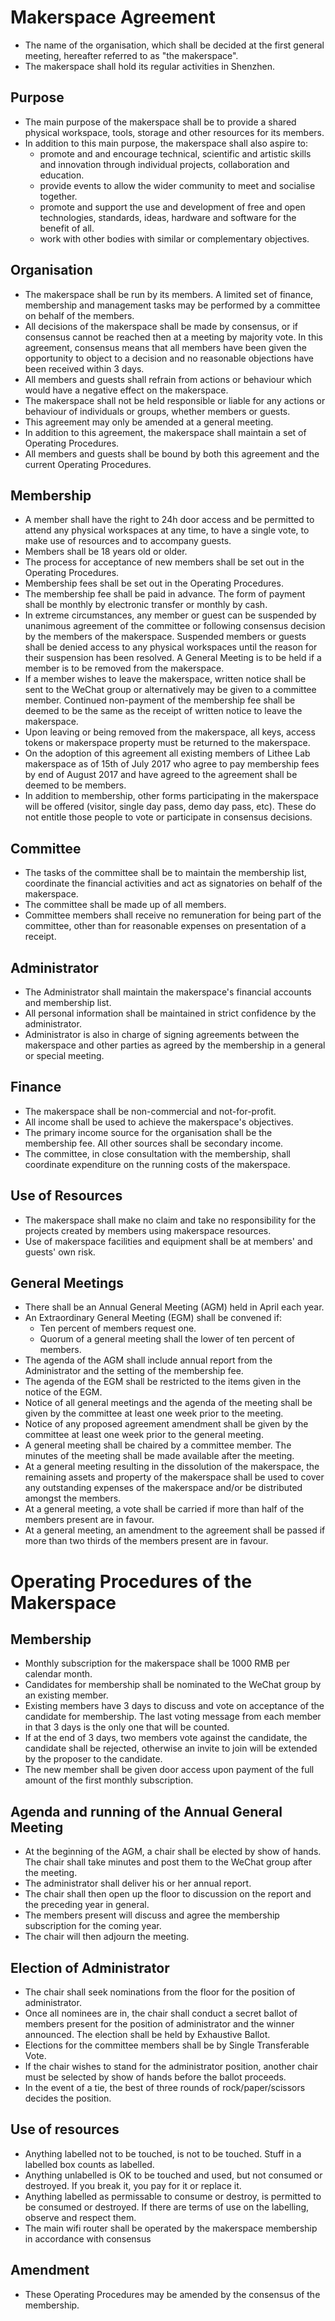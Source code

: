 Makerspace Agreement
====================

- The name of the organisation, which shall be decided at the first general meeting, hereafter referred to as "the makerspace".
- The makerspace shall hold its regular activities in Shenzhen.

Purpose
-------
- The main purpose of the makerspace shall be to provide a shared physical workspace, tools, storage and other resources for its members.
- In addition to this main purpose, the makerspace shall also aspire to:
  - promote and and encourage technical, scientific and artistic skills and innovation through individual projects,
    collaboration and education.
  - provide events to allow the wider community to meet and socialise together.
  - promote and support the use and development of free and open technologies, standards, ideas, hardware and software for the benefit of all.
  - work with other bodies with similar or complementary objectives.

Organisation
------------
- The makerspace shall be run by its members. A limited set of finance, membership and management tasks may be performed by a committee on behalf of the members.
- All decisions of the makerspace shall be made by consensus, or if consensus cannot be reached then at a meeting by majority vote. In this agreement, consensus means that all members have been given the opportunity to object to a decision and no reasonable objections have been received within 3 days.
- All members and guests shall refrain from actions or behaviour which would have a negative effect on the makerspace.
- The makerspace shall not be held responsible or liable for any actions or behaviour of individuals or groups, whether members or guests.
- This agreement may only be amended at a general meeting.
- In addition to this agreement, the makerspace shall maintain a set of Operating Procedures.
- All members and guests shall be bound by both this agreement and the current Operating Procedures.

Membership
----------
- A member shall have the right to 24h door access and be permitted to attend any physical workspaces at any time, to have a single vote, to make use of resources and to accompany guests.
- Members shall be 18 years old or older.
- The process for acceptance of new members shall be set out in the Operating Procedures.
- Membership fees shall be set out in the Operating Procedures.
- The membership fee shall be paid in advance. The form of payment shall be monthly by electronic transfer or monthly by cash.
- In extreme circumstances, any member or guest can be suspended by unanimous agreement of the committee or following consensus decision by the members of the makerspace. Suspended members or guests shall be denied access to any physical workspaces until the reason for their suspension has been resolved. A General Meeting is to be held if a member is to be removed from the makerspace.
- If a member wishes to leave the makerspace, written notice shall be sent to the WeChat group or alternatively may be given to a committee member. Continued non-payment of the membership fee shall be deemed to be the same as the receipt of written notice to leave the makerspace.
- Upon leaving or being removed from the makerspace, all keys, access tokens or makerspace property must be returned to the makerspace.
- On the adoption of this agreement all existing members of Lithee Lab makerspace as of 15th of July 2017 who agree to pay membership fees by end of August 2017 and have agreed to the agreement shall be deemed to be members.
- In addition to membership, other forms participating in the makerspace will be offered (visitor, single day pass, demo day pass, etc). These do not entitle those people to vote or participate in consensus decisions.

Committee
---------
- The tasks of the committee shall be to maintain the membership list, coordinate the financial activities and act as signatories on behalf of the makerspace.
- The committee shall be made up of all members.
- Committee members shall receive no remuneration for being part of the committee, other than for reasonable expenses on presentation of a receipt.

Administrator
---------
- The Administrator shall maintain the makerspace's financial accounts and membership list.
- All personal information shall be maintained in strict confidence by the administrator.
- Administrator is also in charge of signing agreements between the makerspace and other parties as agreed by the membership in a general or special meeting.

Finance
-------
- The makerspace shall be non-commercial and not-for-profit.
- All income shall be used to achieve the makerspace's objectives.
- The primary income source for the organisation shall be the membership fee. All other sources shall be secondary income.
- The committee, in close consultation with the membership, shall coordinate expenditure on the running costs of the makerspace.

Use of Resources
----------------
- The makerspace shall make no claim and take no responsibility for the projects created by members using makerspace resources.
- Use of makerspace facilities and equipment shall be at members' and guests' own risk.

General Meetings
----------------
- There shall be an Annual General Meeting (AGM) held in April each year.
- An Extraordinary General Meeting (EGM) shall be convened if:
  - Ten percent of members request one.
  - Quorum of a general meeting shall the lower of ten percent of members.
- The agenda of the AGM shall include annual report from the Administrator and the setting of the membership fee.
- The agenda of the EGM shall be restricted to the items given in the notice of the EGM.
- Notice of all general meetings and the agenda of the meeting shall be given by the committee at least one week prior to the meeting.
- Notice of any proposed agreement amendment shall be given by the committee at least one week prior to the general meeting.
- A general meeting shall be chaired by a committee member. The minutes of the meeting shall be made available after the meeting.
- At a general meeting resulting in the dissolution of the makerspace, the remaining assets and property of the makerspace shall be used to cover any outstanding expenses of the makerspace and/or be distributed amongst the members.
- At a general meeting, a vote shall be carried if more than half of the members present are in favour.
- At a general meeting, an amendment to the agreement shall be passed if more than two thirds of the members present are in favour.

Operating Procedures of the Makerspace
======================================

Membership
----------
- Monthly subscription for the makerspace shall be 1000 RMB per calendar month.
- Candidates for membership shall be nominated to the WeChat group by an existing member.
- Existing members have 3 days to discuss and vote on acceptance of the candidate for membership. The last voting message from each member in that 3 days is the only one that will be counted.
- If at the end of 3 days, two members vote against the candidate, the candidate shall be rejected, otherwise an invite to join will be extended by the proposer to the candidate.
- The new member shall be given door access upon payment of the full amount of the first monthly subscription.

Agenda and running of the Annual General Meeting
----------------
- At the beginning of the AGM, a chair shall be elected by show of hands. The chair shall take minutes and post them to the WeChat group after the meeting.
- The administrator shall deliver his or her annual report.
- The chair shall then open up the floor to discussion on the report and the preceding year in general.
- The members present will discuss and agree the membership subscription for the coming year.
- The chair will then adjourn the meeting.

Election of Administrator
--------------------
- The chair shall seek nominations from the floor for the position of administrator.
- Once all nominees are in, the chair shall conduct a secret ballot of members present for the position of administrator and the winner announced. The election shall be held by Exhaustive Ballot.
- Elections for the committee members shall be by Single Transferable Vote.
- If the chair wishes to stand for the administrator position, another chair must be selected by show of hands before the ballot proceeds.
- In the event of a tie, the best of three rounds of rock/paper/scissors decides the position.

Use of resources
----------------
- Anything labelled not to be touched, is not to be touched. Stuff in a labelled box counts as labelled.
- Anything unlabelled is OK to be touched and used, but not consumed or destroyed. If you break it, you pay for it or replace it.
- Anything labelled as permissable to consume or destroy, is permitted to be consumed or destroyed. If there are terms of use on the labelling, observe and respect them.
- The main wifi router shall be operated by the makerspace membership in accordance with consensus    

Amendment
-------
- These Operating Procedures may be amended by the consensus of the membership.
